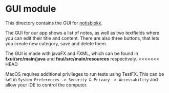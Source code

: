 # GUI module
This directory contains the GUI for [notisblokk](../README.md).

The GUI for our app shows a list of notes, as well as two textfields where you can edit their title 
and content. There are also three buttons, that lets you create new category, save and delete them.

The GUI is made with javaFX and FXML, which can be found in **fxui/src/main/java** and 
**fxui/src/main/resources** respectively.
<<<<<<< HEAD

MacOS requires additional privileges to run tests using TestFX. This can be set in 
`System Preferences -> Security & Privacy -> Accessability` and allow your IDE to control the 
computer.

